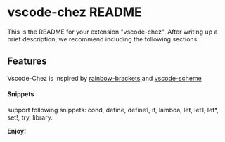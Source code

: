 # vscode-chez README

This is the README for your extension "vscode-chez". After writing up a brief description, we recommend including the following sections.

## Features

Vscode-Chez is inspired by [rainbow-brackets](https://github.com/gastrodia/rainbow-brackets.git) and [vscode-scheme](https://github.com/chclock/vscode-scheme)

#### Snippets
support following snippets: cond, define, define1, if, lambda, let, let1, let*, set!, try, library.

**Enjoy!**
